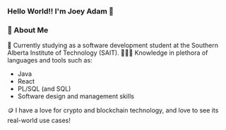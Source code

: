 ### Hello World!! I'm Joey Adam 👋

<!--
**CryptoJoe33/CryptoJoe33** is a ✨ _special_ ✨ repository because its `README.md` (this file) appears on your GitHub profile.

Here are some ideas to get you started:

- 🔭 I’m currently working on ...
- 🌱 I’m currently learning ...

- 👯 I’m looking to collaborate on ...
- 🤔 I’m looking for help with ...
- 💬 Ask me about ...
- 📫 How to reach me: ...
- 😄 Pronouns: ...
- ⚡ Fun fact: ...
-->

### 🔭 About Me

📜 Currently studying as a software development student at the Southern Alberta Institute of Technology (SAIT).
🧑🏻‍🔬 Knowledge in plethora of languages and tools such as:
  - Java
  - React
  - PL/SQL (and SQL)
  - Software design and management skills

🪙 I have a love for crypto and blockchain technology, and love to see its real-world use cases!



